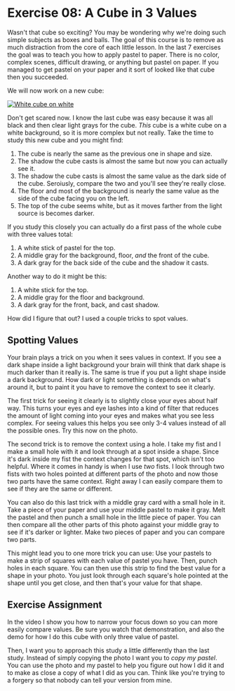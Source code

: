 Exercise 08: A Cube in 3 Values
===============================

Wasn't that cube so exciting?  You may be wondering why we're doing such simple subjects as boxes and balls.  The goal of this course is to remove as much distraction from the core of each little lesson.  In the last 7 exercises the goal was to teach you how to apply pastel to paper.  There is no color, complex scenes, difficult drawing, or anything but pastel on paper.  If you managed to get pastel on your paper and it sort of looked like that cube then you succeeded.

We will now work on a new cube:

[![White cube on white](https://s3.amazonaws.com/photos.learnartthehardway.com/basic_shapes/tiny/cube_white_on_white.JPG)](https://s3.amazonaws.com/photos.learnartthehardway.com/basic_shapes/large/cube_white_on_white.JPG)

Don't get scared now.  I know the last cube was easy because it was all black and then clear light grays for the cube.  *This* cube is a white cube on a white background, so it is more complex but not really.  Take the time to study this new cube and you might find:

1. The cube is nearly the same as the previous one in shape and size.
2. The shadow the cube casts is almost the same but now you can actually see it.
3. The shadow the cube casts is almost the same value as the dark side of the cube.  Seroiusly, compare the two and you'll see they're really close.
4. The floor and most of the background is nearly the same value as the side of the cube facing you on the left.
5. The top of the cube seems white, but as it moves farther from the light source is becomes darker.

If you study this closely you can actually do a first pass of the whole cube with three values total:

1. A white stick of pastel for the top.
2. A middle gray for the background, floor, *and* the front of the cube.
3. A dark gray for the back side of the cube and the shadow it casts.

Another way to do it might be this:

1. A white stick for the top.
2. A middle gray for the floor and background.
3. A dark gray for the front, back, and cast shadow.

How did I figure that out?  I used a couple tricks to spot values.

Spotting Values
---------------

Your brain plays a trick on you when it sees values in context.  If you see a dark shape inside a light background your brain will think that dark shape is much darker than it really is.  The same is true if you put a light shape inside a dark background.  How dark or light something is depends on what's around it, but to paint it you have to remove the context to see it clearly.

The first trick for seeing it clearly is to slightly close your eyes about half way.  This turns your eyes and eye lashes into a kind of filter that reduces the amount of light coming into your eyes and makes what you see less complex.  For seeing values this helps you see only 3-4 values instead of all the possible ones.  Try this now on the photo.

The second trick is to remove the context using a hole.  I take my fist and I make a small hole with it and look through at a spot inside a shape.  Since it's dark inside my fist the context changes for that spot, which isn't too helpful.  Where it comes in handy is when I use *two* fists.  I look through two fists with two holes pointed at different parts of the photo and now those two parts have the same context.  Right away I can easily compare them to see if they are the same or different.

You can also do this last trick with a middle gray card with a small hole in it.  Take a piece of your paper and use your middle pastel to make it gray.  Melt the pastel and then punch a small hole in the little piece of paper.  You can then compare all the other parts of this photo against your middle gray to see if it's darker or lighter.  Make two pieces of paper and you can compare two parts.

This might lead you to one more trick you can use:  Use your pastels to make a strip of squares with each value of pastel you have.  Then, punch holes in each square.  You can then use this strip to find the best value for a shape in your photo.  You just look through each square's hole pointed at the shape until you get close, and then that's your value for that shape.

Exercise Assignment
-------------------

In the video I show you how to narrow your focus down so you can more easily compare values.  Be sure you watch that demonstration, and also the demo for how I do this cube with only three value of pastel.

Then, I want you to approach this study a little differently than the last study.  Instead of simply copying the photo I want you to *copy my pastel*.  You can use the photo and my pastel to help you figure out how I did it and to make as close a copy of what I did as you can.  Think like you're trying to a forgery so that nobody can tell your version from mine.


